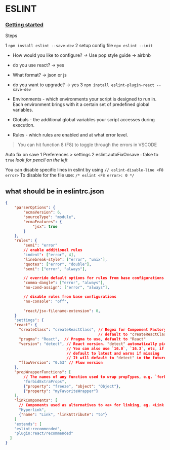 # ESLINT

### [Getting started](https://eslint.org/docs/user-guide/getting-started)

Steps

1 `npm install eslint --save-dev`
2 setup config file `npx eslint --init`
  - How would you like to configure? -> Use pop style guide -> airbnb
  - do you use react? -> yes
  - What format? -> json or js
  - do you want to upgrade? -> yes
3 `npm install eslint-plugin-react --save-dev`

- Environments - which environments your script is designed to run in. Each environment brings with it a certain set of predefined global variables.
- Globals - the additional global variables your script accesses during execution.
- Rules - which rules are enabled and at what error level.

> You can hit function 8 (F8) to toggle through the errors in VSCODE

Auto fix on save
1 Preferences > settings
2 eslint.autoFixOnsave : false to `true` *look for pencil on the left*


You can disable specific lines in eslint by using `// eslint-disable-line <F8 error>`
To disable for the file use: `/* eslint <F8 error>: 0 */`

## what should be in eslintrc.json

```json
{
    "parserOptions": {
        "ecmaVersion": 6,
        "sourceType": "module",
        "ecmaFeatures": {
            "jsx": true
        }
    },
    "rules": {
        "semi": "error"
        // enable additional rules
        "indent": ["error", 4],
        "linebreak-style": ["error", "unix"],
        "quotes": ["error", "double"],
        "semi": ["error", "always"],

        // override default options for rules from base configurations
        "comma-dangle": ["error", "always"],
        "no-cond-assign": ["error", "always"],

        // disable rules from base configurations
        "no-console": "off",
        
        "react/jsx-filename-extension": 0,
    }
    "settings": {
    "react": {
      "createClass": "createReactClass", // Regex for Component Factory to use,
                                         // default to "createReactClass"
      "pragma": "React",  // Pragma to use, default to "React"
      "version": "detect", // React version. "detect" automatically picks the version you have installed.
                           // You can also use `16.0`, `16.3`, etc, if you want to override the detected value.
                           // default to latest and warns if missing
                           // It will default to "detect" in the future
      "flowVersion": "0.53" // Flow version
    },
    "propWrapperFunctions": [
        // The names of any function used to wrap propTypes, e.g. `forbidExtraProps`. If this isn't set, any propTypes wrapped in a function will be skipped.
        "forbidExtraProps",
        {"property": "freeze", "object": "Object"},
        {"property": "myFavoriteWrapper"}
    ],
    "linkComponents": [
      // Components used as alternatives to <a> for linking, eg. <Link to={ url } />
      "Hyperlink",
      {"name": "Link", "linkAttribute": "to"}
    ]
    "extends": [
    "eslint:recommended",
    "plugin:react/recommended"
  ]
}

```
